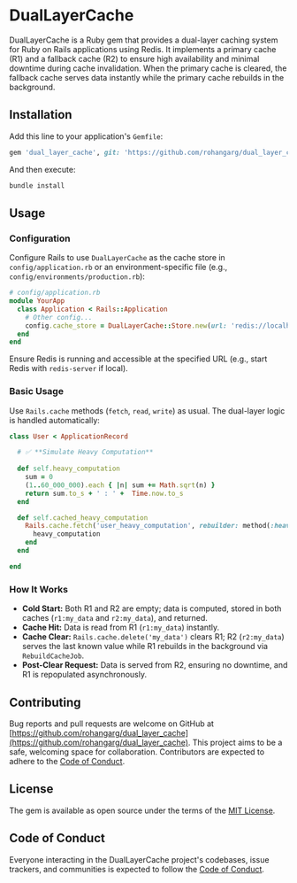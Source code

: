 # DualLayerCache

DualLayerCache is a Ruby gem that provides a dual-layer caching system for Ruby on Rails applications using Redis. It implements a primary cache (R1) and a fallback cache (R2) to ensure high availability and minimal downtime during cache invalidation. When the primary cache is cleared, the fallback cache serves data instantly while the primary cache rebuilds in the background.

## Installation

Add this line to your application's `Gemfile`:

```ruby
gem 'dual_layer_cache', git: 'https://github.com/rohangarg/dual_layer_cache.git', branch: 'main'
```

And then execute:

```bash
bundle install
```

## Usage

### Configuration
Configure Rails to use `DualLayerCache` as the cache store in `config/application.rb` or an environment-specific file (e.g., `config/environments/production.rb`):

```ruby
# config/application.rb
module YourApp
  class Application < Rails::Application
    # Other config...
    config.cache_store = DualLayerCache::Store.new(url: 'redis://localhost:6379/0')
  end
end
```

Ensure Redis is running and accessible at the specified URL (e.g., start Redis with `redis-server` if local).

### Basic Usage
Use `Rails.cache` methods (`fetch`, `read`, `write`) as usual. The dual-layer logic is handled automatically:

```ruby
class User < ApplicationRecord

  # ✅ **Simulate Heavy Computation**
  
  def self.heavy_computation
    sum = 0
    (1..60_000_000).each { |n| sum += Math.sqrt(n) }
    return sum.to_s + ' : ' +  Time.now.to_s
  end

  def self.cached_heavy_computation
    Rails.cache.fetch('user_heavy_computation', rebuilder: method(:heavy_computation)) do
      heavy_computation
    end
  end

end

```

### How It Works
- **Cold Start:** Both R1 and R2 are empty; data is computed, stored in both caches (`r1:my_data` and `r2:my_data`), and returned.
- **Cache Hit:** Data is read from R1 (`r1:my_data`) instantly.
- **Cache Clear:** `Rails.cache.delete('my_data')` clears R1; R2 (`r2:my_data`) serves the last known value while R1 rebuilds in the background via `RebuildCacheJob`.
- **Post-Clear Request:** Data is served from R2, ensuring no downtime, and R1 is repopulated asynchronously.

## Contributing

Bug reports and pull requests are welcome on GitHub at [https://github.com/rohangarg/dual_layer_cache](https://github.com/rohangarg/dual_layer_cache). This project aims to be a safe, welcoming space for collaboration. Contributors are expected to adhere to the [Code of Conduct](https://github.com/rohangarg/dual_layer_cache/blob/main/CODE_OF_CONDUCT.md).

## License

The gem is available as open source under the terms of the [MIT License](https://opensource.org/licenses/MIT).

## Code of Conduct

Everyone interacting in the DualLayerCache project's codebases, issue trackers, and communities is expected to follow the [Code of Conduct](https://github.com/rohangarg/dual_layer_cache/blob/main/CODE_OF_CONDUCT.md).
